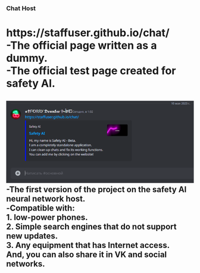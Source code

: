 ### Chat Host
<h1>https://staffuser.github.io/chat/<br>
-The official page written as a dummy.<br>
-The official test page created for safety AI.<br>
<h2><img src="https://raw.githubusercontent.com/staffuser/chat/main/icon8.png" alt="INVITE">
<br>-The first version of the project on the safety AI neural network host.<br>
-Сompatible with:<br>
        1. low-power phones.<br>
        2. Simple search engines that do not support new updates.<br>
        3. Any equipment that has Internet access.<br>
And, you can also share it in VK and social networks.<br>
